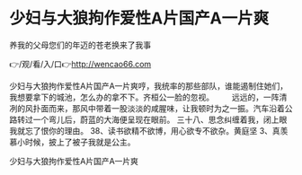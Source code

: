 # 少妇与大狼拘作爱性A片国产A一片爽
养我的父母您们的年迈的苍老换来了我事

👉/观/看/入/口👉http://wencao66.com

少妇与大狼拘作爱性A片国产A一片爽哼，我统率的那些部队，谁能遏制住她们，我想要拿下的城池，怎么办的拿不下。齐桓公一脸的忽视。
　　远远的，一阵清冽的风扑面而来，那风中带着一股淡淡的咸腥味，让我顿时为之一振。汽车沿着公路转过一个弯儿后，蔚蓝的大海便呈现在眼前。
	三十八、思念纠缠着我，闭上眼我就忘了恨你的理由。
	38、读书欲精不欲博，用心欲专不欲杂。黄庭坚
	3、真羡慕小时候，披上了被子我就是公主。

少妇与大狼拘作爱性A片国产A一片爽
